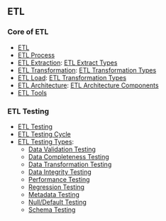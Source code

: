 
## ETL

### Core of ETL

- [ETL](etl/etl/readme.md)
- [ETL Process](etl/etl_process/readme.md)
- [ETL Extraction](etl/etl_extraction/readme.md): [ETL Extract Types](etl/etl_extract_types/readme.md)
- [ETL Transformation](etl/etl_transformation/readme.md): [ETL Transformation Types](etl/etl_transformation_types/readme.md)
- [ETL Load](etl/etl_load/readme.md): [ETL Transformation Types](etl/etl_load_types/readme.md)
- [ETL Architecture](etl/etl_architecture/readme.md): [ETL Architecture Components](etl/etl_architecture_component/readme.md)
- [ETL Tools](etl/etl_tools/readme.md)

### ETL Testing
- [ETL Testing](etl_testing/etl_testing/readme.md)
- [ETL Testing Cycle](etl_testing/etl_testing_cycle/readme.md)
- [ETL Testing Types](etl_testing/etl_testing_types/readme.md): 
    - [Data Validation Testing](etl_testing/data_validation_testing/readme.md)
    - [Data Completeness Testing](etl_testing/data_completeness_testing/readme.md)
    - [Data Transformation Testing](etl_testing/data_transformation_testing/readme.md)
    - [Data Integrity Testing](etl_testing/data_integrity_testing/readme.md)
    - [Performance Testing](etl_testing/performance_testing/readme.md)
    - [Regression Testing](etl_testing/regression_testing/readme.md)
    - [Metadata Testing](etl_testing/metadata_testing/readme.md)
    - [Null/Default Testing](etl_testing/null_default_testing/readme.md)
    - [Schema Testing](etl_testing/schema_testing/readme.md)

